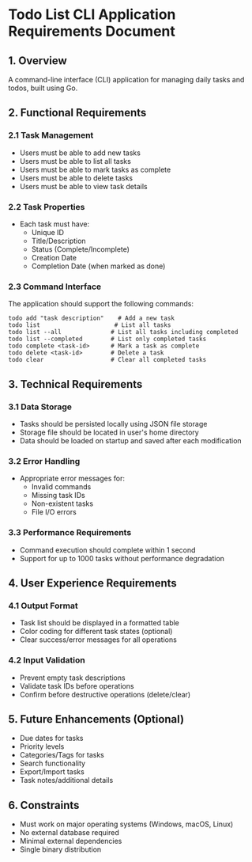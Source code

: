 # Todo List CLI Application Requirements Document
## 1. Overview
A command-line interface (CLI) application for managing daily tasks and todos, built using Go.

## 2. Functional Requirements
### 2.1 Task Management
- Users must be able to add new tasks
- Users must be able to list all tasks
- Users must be able to mark tasks as complete
- Users must be able to delete tasks
- Users must be able to view task details
### 2.2 Task Properties
- Each task must have:
  - Unique ID
  - Title/Description
  - Status (Complete/Incomplete)
  - Creation Date
  - Completion Date (when marked as done)
### 2.3 Command Interface
The application should support the following commands:

```plaintext
todo add "task description"    # Add a new task
todo list                     # List all tasks
todo list --all              # List all tasks including completed
todo list --completed        # List only completed tasks
todo complete <task-id>      # Mark a task as complete
todo delete <task-id>        # Delete a task
todo clear                   # Clear all completed tasks
```

## 3. Technical Requirements
### 3.1 Data Storage
- Tasks should be persisted locally using JSON file storage
- Storage file should be located in user's home directory
- Data should be loaded on startup and saved after each modification
### 3.2 Error Handling
- Appropriate error messages for:
  - Invalid commands
  - Missing task IDs
  - Non-existent tasks
  - File I/O errors
### 3.3 Performance Requirements
- Command execution should complete within 1 second
- Support for up to 1000 tasks without performance degradation
## 4. User Experience Requirements
### 4.1 Output Format
- Task list should be displayed in a formatted table
- Color coding for different task states (optional)
- Clear success/error messages for all operations
### 4.2 Input Validation
- Prevent empty task descriptions
- Validate task IDs before operations
- Confirm before destructive operations (delete/clear)
## 5. Future Enhancements (Optional)
- Due dates for tasks
- Priority levels
- Categories/Tags for tasks
- Search functionality
- Export/Import tasks
- Task notes/additional details
## 6. Constraints
- Must work on major operating systems (Windows, macOS, Linux)
- No external database required
- Minimal external dependencies
- Single binary distribution